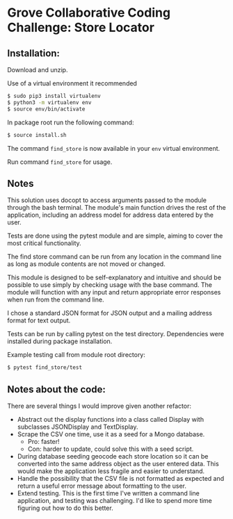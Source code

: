 # Grove Collaborative Coding Challenge: Store Locator

## Installation:

Download and unzip.

Use of a virtual environment it recommended

```bash
$ sudo pip3 install virtualenv
$ python3 -m virtualenv env
$ source env/bin/activate
```

In package root run the following command:

```bash
$ source install.sh
```

The command `find_store` is now available in your `env` virtual environment.

Run command `find_store` for usage.

## Notes

This solution uses docopt to access arguments passed to the module through the bash terminal. The module's main function drives the rest of the application, including an address model for address data entered by the user. 

Tests are done using the pytest module and are simple, aiming to cover the most critical functionality.

The find store command can be run from any location in the command line as long as module contents are not moved or changed. 

This module is designed to be self-explanatory and intuitive and should be possible to use simply by checking usage with the base command. The module will function with any input and return appropriate error responses when run from the command line.

I chose a standard JSON format for JSON output and a mailing address format for text output.

Tests can be run by calling pytest on the test directory. Dependencies were installed during package installation.

Example testing call from module root directory:

```bash
$ pytest find_store/test
```

## Notes about the code:

There are several things I would improve given another refactor:

- Abstract out the display functions into a class called Display with subclasses JSONDisplay and TextDisplay.
- Scrape the CSV one time, use it as a seed for a Mongo database.
  - Pro: faster!
  - Con: harder to update, could solve this with a seed script.
- During database seeding geocode each store location so it can be converted into the same address object as the user entered data. This would make the application less fragile and easier to understand.
- Handle the possibility that the CSV file is not formatted as expected and return a useful error message about formatting to the user.
- Extend testing. This is the first time I've written a command line application, and testing was challenging. I'd like to spend more time figuring out how to do this better.